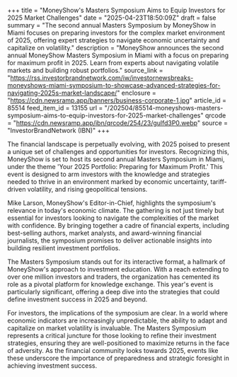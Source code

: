 +++
title = "MoneyShow's Masters Symposium Aims to Equip Investors for 2025 Market Challenges"
date = "2025-04-23T18:50:09Z"
draft = false
summary = "The second annual Masters Symposium by MoneyShow in Miami focuses on preparing investors for the complex market environment of 2025, offering expert strategies to navigate economic uncertainty and capitalize on volatility."
description = "MoneyShow announces the second annual MoneyShow Masters Symposium in Miami with a focus on preparing for maximum profit in 2025. Learn from experts about navigating volatile markets and building robust portfolios."
source_link = "https://rss.investorbrandnetwork.com/iw/investornewsbreaks-moneyshows-miami-symposium-to-showcase-advanced-strategies-for-navigating-2025s-market-landscape/"
enclosure = "https://cdn.newsramp.app/banners/business-corporate-1.jpg"
article_id = 85514
feed_item_id = 13155
url = "/202504/85514-moneyshows-masters-symposium-aims-to-equip-investors-for-2025-market-challenges"
qrcode = "https://cdn.newsramp.app/ibn/qrcode/254/23/gulfd3P0.webp"
source = "InvestorBrandNetwork (IBN)"
+++

<p>The financial landscape is perpetually evolving, with 2025 poised to present a unique set of challenges and opportunities for investors. Recognizing this, MoneyShow is set to host its second annual Masters Symposium in Miami, under the theme 'Your 2025 Portfolio: Preparing for Maximum Profit.' This event is designed to arm investors with the knowledge and strategies needed to thrive in an environment marked by economic uncertainty, tariff-driven volatility, and rising geopolitical tensions.</p><p>Mike Larson, MoneyShow's Editor-in-Chief, highlights the symposium's relevance in today's economic climate. The gathering is not just timely but essential for investors looking to navigate the complexities of the market with confidence. By bringing together a cadre of financial experts, including best-selling authors, market analysts, and award-winning financial journalists, the symposium promises to deliver actionable insights into building resilient investment portfolios.</p><p>The Masters Symposium stands out for its interactive format, a hallmark of MoneyShow's approach to investment education. With a reach extending to over one million investors and traders, the organization has cemented its role as a pivotal platform for knowledge exchange. This year's event is particularly significant, offering a deep dive into the strategies that could define investment success in 2025 and beyond.</p><p>For investors, the implications of the symposium are clear. In a world where economic indicators are increasingly unpredictable, the ability to adapt and capitalize on market volatility is invaluable. The Masters Symposium represents a critical juncture for those looking to refine their investment strategies, ensuring they are well-positioned to maximize returns in the face of adversity. As the financial community looks towards 2025, events like these underscore the importance of preparedness and strategic foresight in achieving investment success.</p>